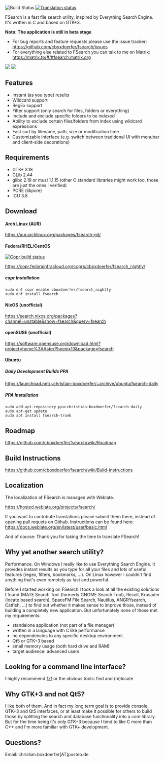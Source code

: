 ![Build Status](https://github.com/cboxdoerfer/fsearch/actions/workflows/build_test.yml/badge.svg)
[![Translation status](https://hosted.weblate.org/widgets/fsearch/-/svg-badge.svg)](https://hosted.weblate.org/engage/fsearch/?utm_source=widget)


FSearch is a fast file search utility, inspired by Everything Search Engine. It's written in C and based on GTK+3.

**Note: The application is still in beta stage**

* For bug reports and feature requests please use the issue tracker: https://github.com/cboxdoerfer/fsearch/issues
* For everything else related to FSearch you can talk to me on Matrix: https://matrix.to/#/#fsearch:matrix.org

![](https://user-images.githubusercontent.com/6108388/94472642-51f60a80-01cb-11eb-9b8c-e38fe2c02e43.png)
![](https://user-images.githubusercontent.com/6108388/94607184-dd3ed100-029b-11eb-86db-121e7984ca92.png)


## Features
- Instant (as you type) results
- Wildcard support
- RegEx support
- Filter support (only search for files, folders or everything)
- Include and exclude specific folders to be indexed
- Ability to exclude certain files/folders from index using wildcard expressions
- Fast sort by filename, path, size or modification time
- Customizable interface (e.g. switch between traditional UI with menubar and client-side decorations)

## Requirements
- GTK+ 3.18
- GLib 2.44
- glibc 2.19 or musl 1.1.15 (other C standard libraries might work too, those are just the ones I verified)
- PCRE (libpcre)
- ICU 3.8

## Download

#### Arch Linux (AUR)

https://aur.archlinux.org/packages/fsearch-git/

#### Fedora/RHEL/CentOS

[![Copr build status](https://copr.fedorainfracloud.org/coprs/cboxdoerfer/fsearch_nightly/package/fsearch/status_image/last_build.png)](https://copr.fedorainfracloud.org/coprs/cboxdoerfer/fsearch_nightly/package/fsearch/)

https://copr.fedorainfracloud.org/coprs/cboxdoerfer/fsearch_nightly/

##### copr Installation

```
sudo dnf copr enable cboxdoerfer/fsearch_nightly
sudo dnf install fsearch
````

#### NixOS (unofficial)
https://search.nixos.org/packages?channel=unstable&show=fsearch&query=fsearch
#### openSUSE (unofficial)
https://software.opensuse.org/download.html?project=home%3AAsterPhoenix13&package=fsearch
#### Ubuntu
##### Daily Development Builds PPA
https://launchpad.net/~christian-boxdoerfer/+archive/ubuntu/fsearch-daily

##### PPA Installation

```
sudo add-apt-repository ppa:christian-boxdoerfer/fsearch-daily
sudo apt-get update
sudo apt install fsearch-trunk
```
 
## Roadmap
https://github.com/cboxdoerfer/fsearch/wiki/Roadmap

## Build Instructions
https://github.com/cboxdoerfer/fsearch/wiki/Build-instructions

## Localization
The localization of FSearch is managed with Weblate.

https://hosted.weblate.org/projects/fsearch/

If you want to contribute translations please submit them there, instead of opening pull requets on Github. Instructions can be found here: 
https://docs.weblate.org/en/latest/user/basic.html

And of course: Thank you for taking the time to translate FSearch!

## Why yet another search utility?
Performance. On Windows I really like to use Everything Search Engine. It provides instant results as you type for all your files and lots of useful features (regex, filters, bookmarks, ...). On Linux however I couldn't find anything that's even remotely as fast and powerful.

Before I started working on FSearch I took a look at all the existing solutions I found (MATE Search Tool (formerly GNOME Search Tool), Recoll, Krusader (locate based search), SpaceFM File Search, Nautilus, ANGRYsearch, Catfish, ...) to find out whether it makes sense to improve those, instead of building a completely new application. But unfortunately none of those met my requirements:
- standalone application (not part of a file manager)
- written in a language with C like performance
- no dependencies to any specific desktop environment
- Qt5 or GTK+3 based
- small memory usage (both hard drive and RAM)
- target audience: advanced users

## Looking for a command line interface?
I highly recommend [fzf](https://github.com/junegunn/fzf) or the obvious tools: find and (m)locate

## Why GTK+3 and not Qt5?
I like both of them. And in fact my long term goal is to provide console, GTK+3 and Qt5 interfaces, or at least make it possible for others to build those by splitting the search and database functionality into a core library. But for the time being it's only GTK+3 because I tend to like C more than C++ and I'm more familiar with GTK+ development.

## Questions?

Email: christian.boxdoerfer[AT]posteo.de
